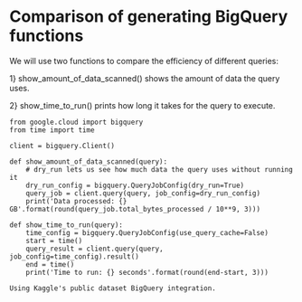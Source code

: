 # Comparison of generating BigQuery functions
We will use two functions to compare the efficiency of different queries:

1} show_amount_of_data_scanned() shows the amount of data the query uses.

2} show_time_to_run() prints how long it takes for the query to execute.

    from google.cloud import bigquery
    from time import time

    client = bigquery.Client()

    def show_amount_of_data_scanned(query):
        # dry_run lets us see how much data the query uses without running it
        dry_run_config = bigquery.QueryJobConfig(dry_run=True)
        query_job = client.query(query, job_config=dry_run_config)
        print('Data processed: {} GB'.format(round(query_job.total_bytes_processed / 10**9, 3)))
    
    def show_time_to_run(query):
        time_config = bigquery.QueryJobConfig(use_query_cache=False)
        start = time()
        query_result = client.query(query, job_config=time_config).result()
        end = time()
        print('Time to run: {} seconds'.format(round(end-start, 3)))

    Using Kaggle's public dataset BigQuery integration.

